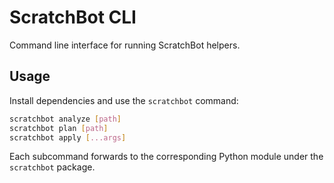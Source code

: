 # ScratchBot CLI

Command line interface for running ScratchBot helpers.

## Usage

Install dependencies and use the `scratchbot` command:

```bash
scratchbot analyze [path]
scratchbot plan [path]
scratchbot apply [...args]
```

Each subcommand forwards to the corresponding Python module under the
`scratchbot` package.
